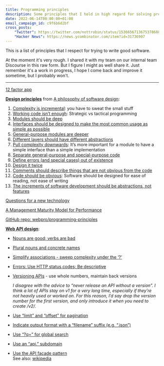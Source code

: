 ```yaml
---
title: Programming principles
description: Some principles that I hold in high regard for solving problems well in programming
date: 2022-06-14T00:00:00+01:00
email_campaign_id: c9f6b6d2bf
cross_posts:
    "Twitter": https://twitter.com/nottrobin/status/1536656713675378688
    "Hacker News": https://news.ycombinator.com/item?id=31736907
---
```


This is a list of principles that I respect for trying to write good software.

At the moment it's very rough. I shared it with my team on our internal team Discourse in this raw form. But I figure I might as well share it. Just remember it's a work in progress, I hope I come back and improve it sometime, but I probably won't.

---

[12 factor app](https://12factor.net/)

[**Design principles**](https://milkov.tech/assets/psd.pdf#page=185) from [A philosophy of software design](https://milkov.tech/assets/psd.pdf):

1. [Complexity is incremental](https://milkov.tech/assets/psd.pdf#page=24): you have to sweat the small stuff
2. [Working code isn’t enough](https://milkov.tech/assets/psd.pdf#page=25): Strategic vs tactical programming
3. [Modules should be deep](https://milkov.tech/assets/psd.pdf#page=31)
4. [Interfaces should be designed to make the most common usage as simple as possible](https://milkov.tech/assets/psd.pdf#page=39)
5. [General-purpose modules are deeper](https://milkov.tech/assets/psd.pdf#page=50)
6. [Different layers should have different abstractions](https://milkov.tech/assets/psd.pdf#page=56)
7. [Pull complexity downwards](https://milkov.tech/assets/psd.pdf#page=65): It’s more important for a module to have a simple interface than a simple implementation
8. [Separate general-purpose and special-purpose code](https://milkov.tech/assets/psd.pdf#page=72)
9. [Define errors (and special cases) out of existence](https://milkov.tech/assets/psd.pdf#page=88)
10. [Design it twice](https://milkov.tech/assets/psd.pdf#page=99)
11. [Comments should describe things that are not obvious from the code](https://milkov.tech/assets/psd.pdf#page=107)
12. [Code should be obvious](https://milkov.tech/assets/psd.pdf#page=152): Software should be designed for ease of reading, not ease of writing
13. [The increments of software development should be abstractions, not features](https://milkov.tech/assets/psd.pdf#page=162)

[Questions for a new technology](https://kellanem.com/notes/new-tech)

[A Management Maturity Model for Performance](https://infrequently.org/2022/05/performance-management-maturity/)

[GitHub repo: webpro/programming-principles](https://github.com/webpro/programming-principles)

[**Web API design**](https://robinwinslow.uk/api-design-ebook-2012-03.pdf):
- [Nouns are good; verbs are bad](https://robinwinslow.uk/api-design-ebook-2012-03.pdf#page=4)
- [Plural nouns and concrete names](https://robinwinslow.uk/api-design-ebook-2012-03.pdf#page=8)
- [Simplify associations - sweep complexity under the ‘?’](https://robinwinslow.uk/api-design-ebook-2012-03.pdf#page=9)
- [Errors: Use HTTP status codes; Be descriptive](https://robinwinslow.uk/api-design-ebook-2012-03.pdf#page=11)
- [Versioning APIs](https://robinwinslow.uk/api-design-ebook-2012-03.pdf#page=14) - use whole numbers, maintain back versions  
  
  *I disagree with the advice to “never release an API without a version”. I think a lot of APIs stay on v1 for a very long time, especially if they’re not heavily used or worked on. For this reason, I’d say drop the version number for the first version, and  only introduce it when you need to create /v2/.*
- [Use “limit” and “offset” for pagination](https://robinwinslow.uk/api-design-ebook-2012-03.pdf#page=17)
- [Indicate output format with a “filename” suffix (e.g. “.json”)](https://robinwinslow.uk/api-design-ebook-2012-03.pdf#page=20)
- [Use “?q=” for global search](https://robinwinslow.uk/api-design-ebook-2012-03.pdf#page=22)
- [Use an “api.” subdomain](https://robinwinslow.uk/api-design-ebook-2012-03.pdf#page=23)
- [Use the API facade pattern](https://robinwinslow.uk/api-design-ebook-2012-03.pdf#page=34)  
  See also: [wikipedia](https://en.wikipedia.org/wiki/Facade_pattern)
